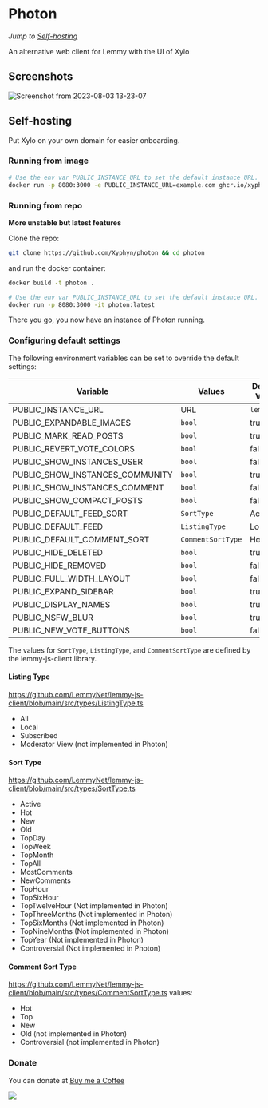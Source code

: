 # Photon

_Jump to [Self-hosting](#self-hosting)_

An alternative web client for Lemmy with the UI of Xylo

## Screenshots

![Screenshot from 2023-08-03 13-23-07](https://github.com/Xyphyn/photon/assets/80978739/16469b73-42f3-4fe3-9e60-5757a750d61e)

## Self-hosting

Put Xylo on your own domain for easier onboarding.

### Running from image

```sh
# Use the env var PUBLIC_INSTANCE_URL to set the default instance URL.
docker run -p 8080:3000 -e PUBLIC_INSTANCE_URL=example.com ghcr.io/xyphyn/photon:latest
```

### Running from repo

**More unstable but latest features**

Clone the repo:

```sh
git clone https://github.com/Xyphyn/photon && cd photon
```

and run the docker container:

```sh
docker build -t photon .

# Use the env var PUBLIC_INSTANCE_URL to set the default instance URL.
docker run -p 8080:3000 -it photon:latest
```

There you go, you now have an instance of Photon running.


### Configuring default settings
The following environment variables can be set to override the default settings:

Variable | Values | Default Value
---|---|---
PUBLIC_INSTANCE_URL               | URL | `lemmy.ml`
PUBLIC_EXPANDABLE_IMAGES          | `bool` | true
PUBLIC_MARK_READ_POSTS            | `bool` | true
PUBLIC_REVERT_VOTE_COLORS         | `bool` | false
PUBLIC_SHOW_INSTANCES_USER        | `bool` | false
PUBLIC_SHOW_INSTANCES_COMMUNITY   | `bool` | true
PUBLIC_SHOW_INSTANCES_COMMENT     | `bool` | false
PUBLIC_SHOW_COMPACT_POSTS         | `bool` | false
PUBLIC_DEFAULT_FEED_SORT          | `SortType` | Active
PUBLIC_DEFAULT_FEED               | `ListingType`| Local
PUBLIC_DEFAULT_COMMENT_SORT       | `CommentSortType` | Hot
PUBLIC_HIDE_DELETED               | `bool` | true
PUBLIC_HIDE_REMOVED               | `bool` | false
PUBLIC_FULL_WIDTH_LAYOUT          | `bool` | false
PUBLIC_EXPAND_SIDEBAR             | `bool` | true
PUBLIC_DISPLAY_NAMES              | `bool` | true
PUBLIC_NSFW_BLUR                  | `bool` | true
PUBLIC_NEW_VOTE_BUTTONS           | `bool` | false

The values for `SortType`, `ListingType`, and `CommentSortType` are defined by the  lemmy-js-client library.

#### Listing Type
https://github.com/LemmyNet/lemmy-js-client/blob/main/src/types/ListingType.ts
- All
- Local
- Subscribed
- Moderator View (not implemented in Photon)

#### Sort Type
https://github.com/LemmyNet/lemmy-js-client/blob/main/src/types/SortType.ts
- Active
- Hot
- New
- Old
- TopDay
- TopWeek
- TopMonth
- TopAll
- MostComments
- NewComments
- TopHour
- TopSixHour
- TopTwelveHour (Not implemented in Photon)
- TopThreeMonths (Not implemented in Photon)
- TopSixMonths (Not implemented in Photon)
- TopNineMonths (Not implemented in Photon)
- TopYear (Not implemented in Photon)
- Controversial (Not implemented in Photon)

#### Comment Sort Type
https://github.com/LemmyNet/lemmy-js-client/blob/main/src/types/CommentSortType.ts
values:
- Hot
- Top
- New
- Old (not implemented in Photon)
- Controversial (not implemented in Photon)



### Donate

You can donate at [Buy me a Coffee](https://buymeacoffee.com/xylight)

<a href="https://www.buymeacoffee.com/xylight"><img src="https://img.buymeacoffee.com/button-api/?text=Buy me a coffee&emoji=&slug=xylight&button_colour=FFDD00&font_colour=000000&font_family=Poppins&outline_colour=000000&coffee_colour=ffffff" /></a>

